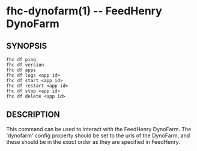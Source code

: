 fhc-dynofarm(1) -- FeedHenry DynoFarm
=====================================

## SYNOPSIS

    fhc df ping
    fhc df version
    fhc df apps
    fhc df logs <app id>
    fhc df start <app id>
    fhc df restart <app id>
    fhc df stop <app id>
    fhc df delete <app id>
             

## DESCRIPTION

This command can be used to interact with the FeedHenry DynoFarm. The 'dynofarm' config property should be set to the urls of the DynoFarm, and these should be in the *exact* order as they are specified in FeedHenry.


